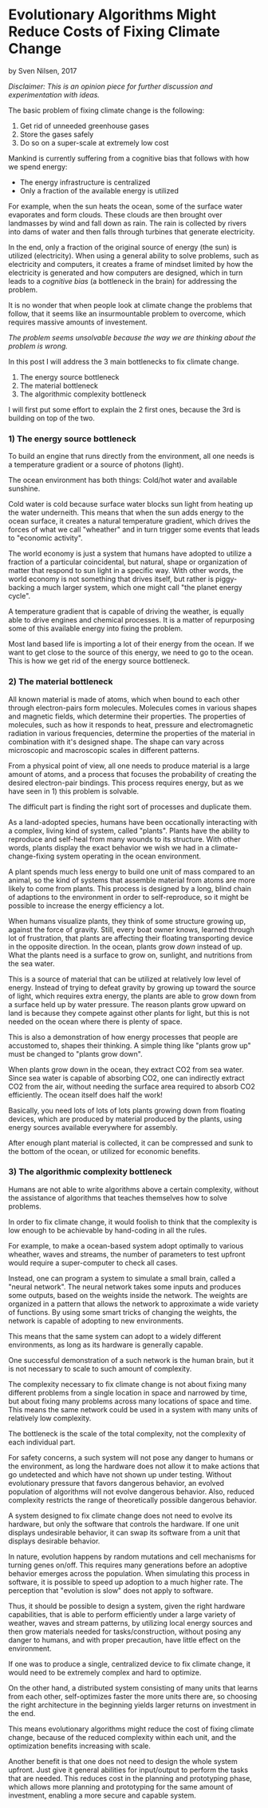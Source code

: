 # Evolutionary Algorithms Might Reduce Costs of Fixing Climate Change
by Sven Nilsen, 2017

*Disclaimer: This is an opinion piece for further discussion and experimentation with ideas.*

The basic problem of fixing climate change is the following:

1. Get rid of unneeded greenhouse gases
2. Store the gases safely
3. Do so on a super-scale at extremely low cost

Mankind is currently suffering from a cognitive bias that follows with how we spend energy:

- The energy infrastructure is centralized
- Only a fraction of the available energy is utilized

For example, when the sun heats the ocean, some of the surface water evaporates and form clouds.
These clouds are then brought over landmasses by wind and fall down as rain.
The rain is collected by rivers into dams of water and then falls through turbines that generate electricity.

In the end, only a fraction of the original source of energy (the sun) is utilized (electricity).
When using a general ability to solve problems, such as electricity and computers,
it creates a frame of mindset limited by how the electricity is generated and how computers are designed,
which in turn leads to a *cognitive bias* (a bottleneck in the brain) for addressing the problem.

It is no wonder that when people look at climate change the problems that follow,
that it seems like an insurmountable problem to overcome, which requires massive amounts of investement.

*The problem seems unsolvable because the way we are thinking about the problem is wrong.*

In this post I will address the 3 main bottlenecks to fix climate change.

1. The energy source bottleneck
2. The material bottleneck
3. The algorithmic complexity bottleneck

I will first put some effort to explain the 2 first ones, because the 3rd is building on top of the two.

### 1) The energy source bottleneck

To build an engine that runs directly from the environment,
all one needs is a temperature gradient or a source of photons (light).

The ocean environment has both things: Cold/hot water and available sunshine.

Cold water is cold because surface water blocks sun light from heating up the water underneith.
This means that when the sun adds energy to the ocean surface,
it creates a natural temperature gradient, which drives the forces of what we call "wheather"
and in turn trigger some events that leads to "economic activity".

The world economy is just a system that humans have adopted to utilize a fraction of a particular coincidental,
but natural, shape or organization of matter that respond to sun light in a specific way.
With other words, the world economy is not something that drives itself,
but rather is piggy-backing a much larger system, which one might call "the planet energy cycle".

A temperature gradient that is capable of driving the weather, is equally able to drive engines and chemical processes.
It is a matter of repurposing some of this available energy into fixing the problem.

Most land based life is importing a lot of their energy from the ocean.
If we want to get close to the source of this energy, we need to go to the ocean.
This is how we get rid of the energy source bottleneck.

### 2) The material bottleneck

All known material is made of atoms, which when bound to each other through electron-pairs form molecules.
Molecules comes in various shapes and magnetic fields, which determine their properties.
The properties of molecules, such as how it responds to heat, pressure and electromagnetic radiation in various frequencies,
determine the properties of the material in combination with it's designed shape.
The shape can vary across microscopic and macroscopic scales in different patterns.

From a physical point of view, all one needs to produce material is a large amount of atoms,
and a process that focuses the probability of creating the desired electron-pair bindings.
This process requires energy, but as we have seen in 1) this problem is solvable.

The difficult part is finding the right sort of processes and duplicate them.

As a land-adopted species, humans have been occationally interacting with a complex, living kind of system, called "plants".
Plants have the ability to reproduce and self-heal from many wounds to its structure.
With other words, plants display the exact behavior we wish we had in a climate-change-fixing system operating in the ocean environment.

A plant spends much less energy to build one unit of mass compared to an animal,
so the kind of systems that assemble material from atoms are more likely to come from plants.
This process is designed by a long, blind chain of adaptions to the environment in order to self-reproduce,
so it might be possible to increase the energy efficiency a lot.

When humans visualize plants, they think of some structure growing up, against the force of gravity.
Still, every boat owner knows, learned through lot of frustration,
that plants are affecting their floating transporting device
in the opposite direction. In the ocean, plants grow *down* instead of up.
What the plants need is a surface to grow on, sunlight, and nutritions from the sea water.

This is a source of material that can be utilized at relatively low level of energy.
Instead of trying to defeat gravity by growing up toward the source of light, which requires extra energy,
the plants are able to grow down from a surface held up by water pressure.
The reason plants grow upward on land is because they compete against other plants for light,
but this is not needed on the ocean where there is plenty of space.

This is also a demonstration of how energy processes that people are accustomed to, shapes their thinking.
A simple thing like "plants grow up" must be changed to "plants grow down".

When plants grow down in the ocean, they extract CO2 from sea water.
Since sea water is capable of absorbing CO2, one can indirectly extract CO2 from the air,
without needing the surface area required to absorb CO2 efficiently.
The ocean itself does half the work!

Basically, you need lots of lots of lots plants growing down from floating devices,
which are produced by material produced by the plants, using energy sources available everywhere for assembly.

After enough plant material is collected, it can be compressed and sunk to the bottom of the ocean,
or utilized for economic benefits.

### 3) The algorithmic complexity bottleneck

Humans are not able to write algorithms above a certain complexity,
without the assistance of algorithms that teaches themselves how to solve problems.

In order to fix climate change, it would foolish to think that the complexity is low enough to be
achievable by hand-coding in all the rules.

For example, to make a ocean-based system adopt optimally to various wheather, waves and streams,
the number of parameters to test upfront would require a super-computer to check all cases.

Instead, one can program a system to simulate a small brain, called a "neural network".
The neural network takes some inputs and produces some outputs, based on the weights inside the network.
The weights are organized in a pattern that allows the network to approximate a wide variety of functions.
By using some smart tricks of changing the weights, the network is capable of adopting to new environments.

This means that the same system can adopt to a widely different environments,
as long as its hardware is generally capable.

One successful demonstration of a such network is the human brain,
but it is not necessary to scale to such amount of complexity.

The complexity necessary to fix climate change is not about fixing many different problems from a single
location in space and narrowed by time, but about fixing many problems across many locations of space and time.
This means the same network could be used in a system with many units of relatively low complexity.

The bottleneck is the scale of the total complexity, not the complexity of each individual part.

For safety concerns, a such system will not pose any danger to humans or the environment,
as long the hardware does not allow it to make actions that go undetected and which have not shown up under testing.
Without evolutionary pressure that favors dangerous behavior, an evolved population of algorithms will not evolve dangerous behavior.
Also, reduced complexity restricts the range of theoretically possible dangerous behavior.

A system designed to fix climate change does not need to evolve its hardware,
but only the software that controls the hardware.
If one unit displays undesirable behavior, it can swap its software from a unit that displays desirable behavior.

In nature, evolution happens by random mutations and cell mechanisms for turning genes on/off.
This requires many generations before an adoptive behavior emerges across the population.
When simulating this process in software, it is possible to speed up adoption to a much higher rate.
The perception that "evolution is slow" does not apply to software.

Thus, it should be possible to design a system, given the right hardware capabilities,
that is able to perform efficiently under a large variety of weather, waves and stream patterns,
by utilizing local energy sources and then grow materials needed for tasks/construction,
without posing any danger to humans, and with proper precaution, have little effect on the environment.

If one was to produce a single, centralized device to fix climate change,
it would need to be extremely complex and hard to optimize.

On the other hand, a distributed system consisting of many units that learns from each other,
self-optimizes faster the more units there are, so choosing the right architecture in the beginning
yields larger returns on investment in the end.

This means evolutionary algorithms might reduce the cost of fixing climate change,
because of the reduced complexity within each unit, and the optimization benefits increasing with scale.

Another benefit is that one does not need to design the whole system upfront.
Just give it general abilities for input/output to perform the tasks that are needed.
This reduces cost in the planning and prototyping phase, which allows more planning and prototyping for the same amount of investment, enabling a more secure and capable system.
